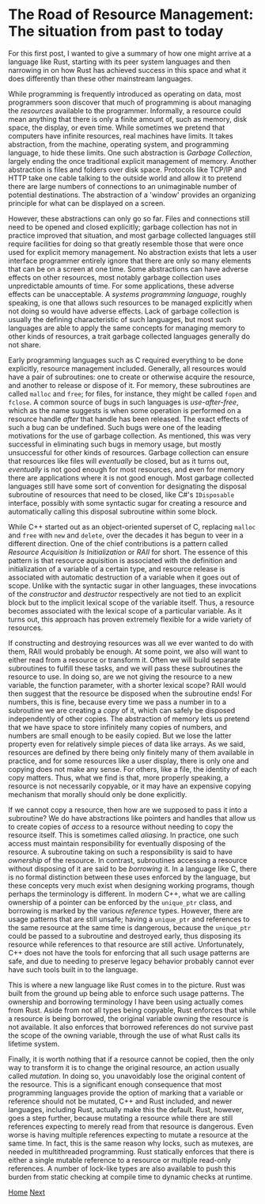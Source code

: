 # The Road of Resource Management: The situation from past to today

For this first post, I wanted to give a summary of how one might arrive at a language like Rust, starting with its peer system languages and then narrowing in on how Rust has achieved success in this space and what it does differently than these other mainstream languages.

While programming is frequently introduced as operating on data, most programmers soon discover
that much of programming is about managing the *resources* available to the programmer.
Informally, a resource could mean anything that there is only a finite amount of, such as memory, disk space, the display, or even time. While sometimes we pretend that computers have 
infinite resources, real machines have limits. It takes abstraction, from the machine, operating system, and programming language, to hide these limits. One such abstraction is *Garbage Collection*, largely ending the once traditional explicit management of memory. Another abstraction is files and folders over disk space. Protocols like TCP/IP and HTTP take one cable talking to the outside world and allow it to pretend there are large numbers of connections to an unimaginable number of potential destinations. The abstraction of a 'window' provides an organizing principle for what can be displayed on a screen.

However, these abstractions can only go so far. Files and connections still need to be opened and closed explicitly; garbage collection has not in practice improved that situation, and most garbage collected languages still require facilities for doing so that greatly resemble those that were once used for explicit memory management. No abstraction exists that lets a user interface programmer entirely ignore that there are only so many elements that can be on a screen at one time. Some abstractions can have adverse effects on other resources, most notably garbage collection uses unpredictable amounts of time. For some applications, these adverse effects can be unacceptable. A *systems programming language*, roughly speaking, is one
that allows such resources to be managed explicitly when not doing so would have adverse effects. Lack of garbage collection is usually the defining characteristic of such languages,
but most such languages are able to apply the same concepts for managing memory to
other kinds of resources, a trait garbage collected languages generally do not share.

Early programming languages such as C required everything to be done explicitly, resource
management included. Generally, all resources would have a pair of subroutines: one to create or otherwise acquire the resource, and another to release or dispose of it. For memory, these subroutines are called `malloc` and `free`; for files, for instance, they might be called `fopen` and `fclose`. A common source of bugs in such languages is *use-after-free*, which as the name suggests is when some operation is performed on a resource handle *after* that handle has been released. The exact effects of such a bug can be undefined. Such bugs were one of the leading motivations for the use of garbage collection. As mentioned, this was very successful in eliminating such bugs in memory usage, but mostly unsuccessful for other kinds of resources. Garbage collection can ensure that resources like files will *eventually* be closed, but as
it turns out, *eventually* is not good enough for most resources, and even for memory there are applications where it is not good enough. Most garbage collected languages still have some sort of convention for designating the disposal subroutine of resources that need to be closed, like C#'s `IDisposable` interface, possibly with some syntactic sugar for creating a 
resource and automatically calling this disposal subroutine within some block.

While C++ started out as an object-oriented superset of C, replacing `malloc` and `free` with `new` and `delete`, over the decades it has begun to veer in a different direction. One of the chief contributions is a pattern called *Resource Acquisition Is Initialization* or *RAII* for short. The essence of this pattern is that resource aquisition is associated with the definition and initialization of a variable of a certain type, and resource release is associated with automatic destruction of a variable when it goes out of scope. Unlike
with the syntactic sugar in other languages, these invocations of the *constructor* and
*destructor* respectively are not tied to an explicit block but to the implicit lexical scope of the variable itself.
Thus, a resource becomes associated with the lexical scope of a particular variable.
As it turns out, this approach has proven extremely flexible for a wide variety of resources.

If constructing and destroying resources was all we ever wanted to do with them, RAII would
probably be enough. At some point, we also will want to either read from a resource or transform it. Often we will build separate subroutines to fulfill these tasks, and we will pass
these subroutines the resource to use. In doing so, are we not giving the resource to a new variable, the function parameter, with a shorter lexical scope? RAII would then suggest that the resource be disposed when the subroutine ends! For numbers, this is fine,
because every time we pass a number in to a subroutine we are creating
a *copy* of it, which can safely be disposed independently of other copies. The abstraction of memory lets us pretend that we have space
to store infinitely many copies of numbers, and numbers are small enough to be
easily copied. But we lose the latter property even for relatively simple pieces
of data like arrays. As we said, resources are defined by there being only finitely many of
them available in practice, and for some resources like a user display, there is only one and copying does not make any sense. For others, like a file, the identity of each copy matters.
Thus, what we find is that, more properly speaking, a resource is not necessarily copyable,
or it may have an expensive copying mechanism that morally should only be done explicitly.

If we cannot copy a resource, then how are we supposed to pass it into a subroutine?
We do have abstractions like pointers and handles that allow us to create copies
of *access* to a resource without needing to copy the resource itself. This is sometimes called *aliasing*. In practice,
one such access must maintain responsibility for eventually disposing of the resource.
A subroutine taking on such a responsibility is said to have *ownership* of the resource. In contrast, subroutines accessing a resource without disposing of it are said to be *borrowing*
it. In a language like C, there is no formal distinction between these uses enforced by the language, but these concepts very much exist when designing working programs, though perhaps the terminology is different. In modern C++, what we are calling ownership of a pointer can be enforced by the
`unique_ptr` class, and borrowing is marked by the various *reference* types. However, there are usage patterns that are still unsafe; having a `unique_ptr` and references to the same resource at the same time is dangerous, because the `unique_ptr` could be passed
to a subroutine and destroyed early, thus
disposing its resource while references to that resource are still active. Unfortunately,
C++ does not have the tools for enforcing that all such usage patterns are safe, and due to
needing to preserve legacy behavior probably cannot ever have such tools built in to the language.

This is where a new language like Rust comes in to the picture. Rust was built from the ground up being able to enforce such usage patterns. The ownership and borrowing terminology I have been using actually comes from Rust. Aside from not all types being copyable, Rust enforces that while a resource is being borrowed, the original variable owning the resource is not available. It also enforces that borrowed references do not survive past the scope of the owning variable, through the use of what Rust calls its lifetime system.

Finally, it is worth nothing that if a resource cannot be copied, then the only way to transform it is to change the original resource, 
an action usually called *mutation*. In doing so, you unavoidably lose the original content
of the resource. This is a significant enough consequence that most programming languages
provide the option of marking that a variable or reference should not be mutated, C++ and Rust included, and newer languages, including Rust, actually make this the default. Rust, however,
goes a step further, because mutating a resource while there are still references expecting
to merely read from that resource is dangerous. Even worse is having multiple references expecting to mutate a resource at the same time. In fact, this is the same reason why locks, such as mutexes, are needed in multithreaded programming. Rust statically enforces that there is either a single mutable reference to a resource or multiple read-only references. A number of lock-like types are also available to push this burden from static checking at compile time to dynamic checks at runtime.

[Home](index.md)
[Next](2.md)